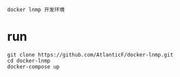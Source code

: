     docker lnmp 开发环境

# run 
```shell
git clone https://github.com/AtlanticF/docker-lnmp.git
cd docker-lnmp
docker-compose up
```

